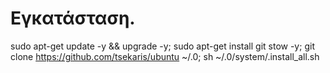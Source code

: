 # Εγκατάσταση.

sudo apt-get update -y && upgrade -y; sudo apt-get install git stow -y; git clone https://github.com/tsekaris/ubuntu ~/.0; sh ~/.0/system/.install_all.sh
